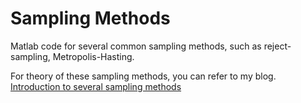 # Sampling Methods

Matlab code for several common sampling methods, such as reject-sampling, Metropolis-Hasting.

For theory of these sampling methods, you can refer to my blog. 
[Introduction to several sampling methods](https://troy-wang.github.io/tags/#Sampling)
